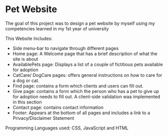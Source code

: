 # Pet Website

The goal of this project was to design a pet website by myself using my competencies learned in my 1st year of university

This Website Includes:

- Side menu-bar to navigate through different pages 
- Home page: A Welcome page that has a brief description of what the site is about
- AvailablePets page:  Displays a list of a couple of fictitious pets available for adoption
- CatCare/ DogCare pages: offers general instructions on how to care for a dog or cat. 
- Find page: contains a form which clients and users can fill out.
- Give page: contains a form which the person who has a pet to give up for adoption needs to fill out. A client-side validation waa implemented in this section
- Contact page: contains contact information
- Footer: Appears at the bottom of all pages and includes a link to a Privacy/Disclaimer Statement

Programming Languages used: CSS, JavaScript and HTML 

